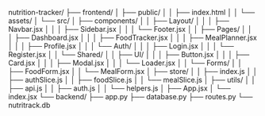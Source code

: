 nutrition-tracker/
├── frontend/
│   ├── public/
│   │   ├── index.html
│   │   └── assets/
│   └── src/
│       ├── components/
│       │   ├── Layout/
│       │   │   ├── Navbar.jsx
│       │   │   ├── Sidebar.jsx
│       │   │   └── Footer.jsx
│       │   ├── Pages/
│       │   │   ├── Dashboard.jsx
│       │   │   ├── FoodTracker.jsx
│       │   │   ├── MealPlanner.jsx
│       │   │   ├── Profile.jsx
│       │   │   └── Auth/
│       │   │       ├── Login.jsx
│       │   │       └── Register.jsx
│       │   └── Shared/
│       │       ├── UI/
│       │       │   ├── Button.jsx
│       │       │   ├── Card.jsx
│       │       │   ├── Modal.jsx
│       │       │   └── Loader.jsx
│       │       └── Forms/
│       │           ├── FoodForm.jsx
│       │           └── MealForm.jsx
│       ├── store/
│       │   ├── index.js
│       │   ├── authSlice.js
│       │   ├── foodSlice.js
│       │   └── mealSlice.js
│       ├── utils/
│       │   ├── api.js
│       │   ├── auth.js
│       │   └── helpers.js
│       ├── App.jsx
│       └── index.jsx
└── backend/
    ├── app.py
    ├── database.py
    ├── routes.py
    └── nutritrack.db